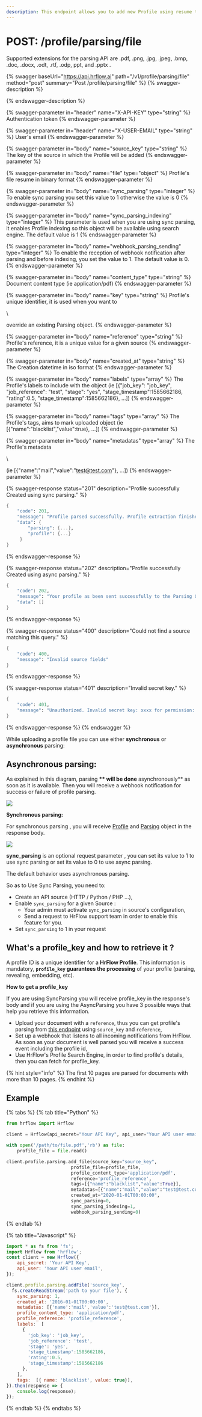 ```yaml
---
description: This endpoint allows you to add new Profile using resume to a given source.
---
```


# POST: /profile/parsing/file

Supported extensions for the parsing API are .pdf, .png, .jpg, .jpeg, .bmp, .doc, .docx, .odt, .rtf, .odp, ppt, and .pptx .

{% swagger baseUrl="https://api.hrflow.ai" path="/v1/profile/parsing/file" method="post" summary="Post /profile/parsing/file" %}
{% swagger-description %}

{% endswagger-description %}

{% swagger-parameter in="header" name="X-API-KEY" type="string" %}
Authentication token
{% endswagger-parameter %}

{% swagger-parameter in="header" name="X-USER-EMAIL" type="string" %}
User's email
{% endswagger-parameter %}

{% swagger-parameter in="body" name="source_key" type="string" %}
The key of the source in which the Profile will be added
{% endswagger-parameter %}

{% swagger-parameter in="body" name="file" type="object" %}
Profile's file resume in binary format
{% endswagger-parameter %}

{% swagger-parameter in="body" name="sync_parsing" type="integer" %}
To enable sync parsing you set this value to 1 otherwise the value is 0
{% endswagger-parameter %}

{% swagger-parameter in="body" name="sync_parsing_indexing" type="integer" %}
This parameter is used when you are using sync parsing, it enables Profile indexing so this object will be available using search engine. The default value is 1
{% endswagger-parameter %}

{% swagger-parameter in="body" name="webhook_parsing_sending" type="integer" %}
To enable the reception of webhook notification after parsing and before indexing, you set the value to 1. The default value is 0.
{% endswagger-parameter %}

{% swagger-parameter in="body" name="content_type" type="string" %}
Document content type (ie application/pdf)
{% endswagger-parameter %}

{% swagger-parameter in="body" name="key" type="string" %}
Profile's unique identifier, it is used when you want to

\


override an existing Parsing object.
{% endswagger-parameter %}

{% swagger-parameter in="body" name="reference" type="string" %}
Profile's reference, it is a unique value for a given source
{% endswagger-parameter %}

{% swagger-parameter in="body" name="created_at" type="string" %}
The Creation datetime in iso format
{% endswagger-parameter %}

{% swagger-parameter in="body" name="labels" type="array" %}
The Profile's labels to include with the object (ie [{"job_key": "job_key", "job_reference": "test", "stage": "yes", "stage_timestamp":1585662186, "rating":0.5, "stage_timestamp":1585662186}, ...])
{% endswagger-parameter %}

{% swagger-parameter in="body" name="tags" type="array" %}
The Profile's tags, aims to mark uploaded object (ie [{"name":"blacklist","value":true}, ...])
{% endswagger-parameter %}

{% swagger-parameter in="body" name="metadatas" type="array" %}
The Profile's metadata

\


(ie [{"name":"mail","value":"test@test.com"}, ...])
{% endswagger-parameter %}

{% swagger-response status="201" description="Profile successfully Created using sync parsing." %}
```scheme
{
    "code": 201,
    "message": "Profile parsed successfully. Profile extraction finished : 2.5263 seconds.",
    "data": {
        "parsing": {...},
        "profile": {...}
     }
}
```
{% endswagger-response %}

{% swagger-response status="202" description="Profile successfully Created using async parsing." %}
```scheme
{
    "code": 202,
    "message": "Your profile as been sent successfully to the Parsing Queue.",
    "data": []
}
```
{% endswagger-response %}

{% swagger-response status="400" description="Could not find a source matching this query." %}
```scheme
{
    "code": 400,
    "message": "Invalid source fields"
}
```
{% endswagger-response %}

{% swagger-response status="401" description="Invalid secret key." %}
```scheme
{
    "code": 401,
    "message": "Unauthorized. Invalid secret key: xxxx for permission: write"
}
```
{% endswagger-response %}
{% endswagger %}

While uploading a profile file you can use either **synchronous** or **asynchronous** parsing:

## **Asynchronous parsing:**

As explained in this diagram, parsing **\*\* will be done** asynchronously\*\* as soon as it is available. Then you will receive a webhook notification for success or failure of profile parsing.

![](../../.gitbook/assets/asyncparsing-diagram.png)

**Synchronous parsing:**

For synchronous parsing , you will receive [Profile](https://developers.hrflow.ai/hr-json/profile-objects/profile-object) and [Parsing](https://developers.hrflow.ai/hr-json/profile-objects/parsing-object) object in the response body.

![](../../.gitbook/assets/syncparsing-diagram.png)

**sync\_parsing** is an optional request parameter , you can set its value to 1 to use sync parsing or set its value to 0 to use async parsing.

The default behavior uses asynchronous parsing.

So as to Use Sync Parsing, you need to:

* Create an API source (HTTP / Python / PHP ...),
* Enable `sync_parsing` for a given Source :
  * Your admin must activate `sync_parsing`  in source's configuration,
  * Send a request to HrFlow support team in order to enable this feature for you.
* Set `sync_parsing` to 1 in your request

## What's a **profile\_key and how to retrieve it ?**

A profile ID is a unique identifier for a **HrFlow Profile**. This information is mandatory, **`profile_key` guarantees the processing** of your profile (parsing, revealing, embedding, etc).

**How to get a profile\_key**

If you are using SyncParsing you will receive profile\_key in the response's body and if you are using the AsyncParsing you have 3 possible ways that help you retrieve this information.

* Upload your document with a `reference`, thus you can get profile's parsing from [this endpoint](https://developers.hrflow.ai/api-reference/profile-api/get-profile-parsing) using `source_key` and `reference`,
* Set up a webhook that listens to all incoming notifications from HrFlow. As soon as your document is well parsed you will receive a success event including  the profile id,
* Use HrFlow's Profile Search Engine, in order to find profile's details, then you can fetch for profile\_key.

{% hint style="info" %}
The first 10 pages are parsed for documents with more than 10 pages.
{% endhint %}

## Example

{% tabs %}
{% tab title="Python" %}
```python
from hrflow import Hrflow

client = Hrflow(api_secret="Your API Key", api_user="Your API user email")

with open('/path/to/file.pdf','rb') as file:
    profile_file = file.read()

client.profile.parsing.add_file(source_key="source_key",
                        profile_file=profile_file,
                        profile_content_type='application/pdf',
                        reference='profile_reference',
                        tags=[{"name":"blacklist","value":True}],
                        metadatas=[{"name":"mail","value":"test@test.com"}],
                        created_at="2020-01-01T00:00:00",
                        sync_parsing=0,
                        sync_parsing_indexing=1,
                        webhook_parsing_sending=0)
```
{% endtab %}

{% tab title="Javascript" %}
```javascript
import * as fs from 'fs';
import Hrflow from 'hrflow';
const client = new Hrflow({
    api_secret: 'Your API Key',
    api_user: 'Your API user email',
});

client.profile.parsing.addFile('source_key',
  fs.createReadStream('path to your file'), {
    sync_parsing: 1,
    created_at: '2016-01-01T00:00:00',
    metadatas: [{'name':'mail','value':'test@test.com'}],
    profile_content_type: 'application/pdf', 
    profile_reference: 'profile_reference',
    labels:  [
      {
        'job_key': 'job_key',
        'job_reference': 'test',
        'stage': 'yes',
        'stage_timestamp':1585662186,
        'rating':0.5,
        'stage_timestamp':1585662186
      }, 
    ],
    tags:  [{ name: 'blacklist', value: true}],
}).then(response => {
    console.log(response);
});
```
{% endtab %}
{% endtabs %}
